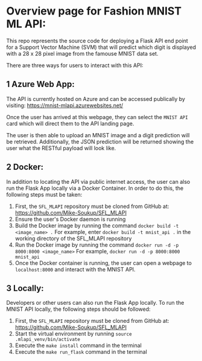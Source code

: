 # Overview page for Fashion MNIST ML API:

This repo represents the source code for deploying a Flask API end point for a Support Vector Machine (SVM) that will predict which digit is displayed with a 28 x 28 pixel image from the famouse MNIST data set. 

There are three ways for users to interact with this API:

## 1 Azure Web App:
The API is currently hosted on Azure and can be accessed publically by visiting: https://mnist-mlapi.azurewebsites.net/

Once the user has arrived at this webpage, they can select the `MNIST API` card which will direct them to the API landing page. 

The user is then able to upload an MNIST image and a digit prediction will be retrieved. Additionally, the JSON prediction will be returned showing the user what the RESTful payload will look like.

## 2 Docker:
In addition to locating the API via public internet access, the user can also run the Flask App locally via a Docker Container. In order to do this, the following steps must be taken:

1. First, the `SFL_MLAPI` repository must be cloned from GitHub at: https://github.com/Mike-Soukup/SFL_MLAPI
2. Ensure the user's Docker daemon is running
3. Build the Docker image by running the command `docker build -t <image_name> .`
    For example, enter `docker build -t mnist_api .` in the working directory of the SFL_MLAPI repository
4. Run the Docker image by running the command `docker run -d -p 8000:8000 <image_name>`
    For example, `docker run -d -p 8000:8000 mnist_api`
5. Once the Docker container is running, the user can open a webpage to `localhost:8000` and interact with the MNIST API.

## 3 Locally:
Developers or other users can also run the Flask App locally. To run the MNIST API locally, the following steps should be followed:

1. First, the `SFL_MLAPI` repository must be cloned from GitHub at: https://github.com/Mike-Soukup/SFL_MLAPI
2. Start the virtual environment by running `source .mlapi_venv/bin/activate`
3. Execute the `make install` command in the terminal
4. Execute the `make run_flask` command in the terminal